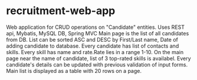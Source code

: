 # recruitment-web-app
Web application for CRUD operations on "Candidate" entities. Uses REST api, Mybatis, MySQL DB, Spring MVC
Main page is the list of all candidates from DB.
List can be sorted ASC and DESC by First/Last name, Date of adding candidate to database.
Every candidate has list of contacts and skills.
Every skill has name and rate.Rate lies in a range 1-10.
On the main page near the name of candidate, list of 3 top-rated skills is availabel.
Every candidate's details can be updated with previous validation of input forms.
Main list is displayed as a table with 20 rows on a page.
